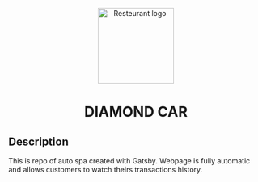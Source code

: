 <p align="center">
  <a href="https://diamondcarspa.pl">
    <img alt="Resteurant logo" src="https://diamondcarspa.pl/wp-content/uploads/2021/03/2-1024x1024.png" width="150" />
  </a>
</p>
<h1 align="center">
  DIAMOND CAR
</h1>

## Description

This is repo of auto spa created with Gatsby. Webpage is fully automatic and allows customers to watch theirs transactions history.

